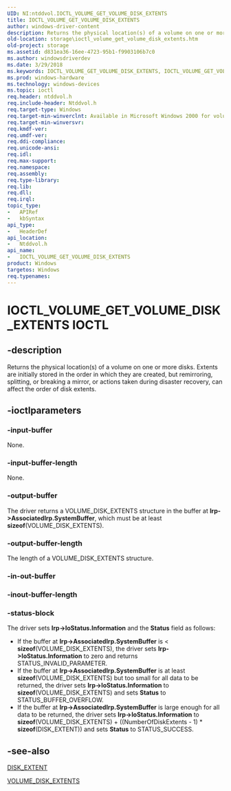 ```yaml
---
UID: NI:ntddvol.IOCTL_VOLUME_GET_VOLUME_DISK_EXTENTS
title: IOCTL_VOLUME_GET_VOLUME_DISK_EXTENTS
author: windows-driver-content
description: Returns the physical location(s) of a volume on one or more disks.
old-location: storage\ioctl_volume_get_volume_disk_extents.htm
old-project: storage
ms.assetid: d831ea36-16ee-4723-95b1-f9903106b7c0
ms.author: windowsdriverdev
ms.date: 3/29/2018
ms.keywords: IOCTL_VOLUME_GET_VOLUME_DISK_EXTENTS, IOCTL_VOLUME_GET_VOLUME_DISK_EXTENTS control, IOCTL_VOLUME_GET_VOLUME_DISK_EXTENTS control code [Storage Devices], k307_8f02f744-6892-4e3f-9b23-158370e6a1e9.xml, ntddvol/IOCTL_VOLUME_GET_VOLUME_DISK_EXTENTS, storage.ioctl_volume_get_volume_disk_extents
ms.prod: windows-hardware
ms.technology: windows-devices
ms.topic: ioctl
req.header: ntddvol.h
req.include-header: Ntddvol.h
req.target-type: Windows
req.target-min-winverclnt: Available in Microsoft Windows 2000 for volumes on fixed disks, but not for volumes on removable media. Available for use with removable media in Microsoft Windows 2000 SP4 and Windows XP SP1.
req.target-min-winversvr: 
req.kmdf-ver: 
req.umdf-ver: 
req.ddi-compliance: 
req.unicode-ansi: 
req.idl: 
req.max-support: 
req.namespace: 
req.assembly: 
req.type-library: 
req.lib: 
req.dll: 
req.irql: 
topic_type:
-	APIRef
-	kbSyntax
api_type:
-	HeaderDef
api_location:
-	Ntddvol.h
api_name:
-	IOCTL_VOLUME_GET_VOLUME_DISK_EXTENTS
product: Windows
targetos: Windows
req.typenames: 
---
```


# IOCTL_VOLUME_GET_VOLUME_DISK_EXTENTS IOCTL


## -description



Returns the physical location(s) of a volume on one or more disks. Extents are initially stored in the order in which they are created, but remirroring, splitting, or breaking a mirror, or actions taken during disaster recovery, can affect the order of disk extents.




## -ioctlparameters




### -input-buffer

None.


### -input-buffer-length

None.


### -output-buffer

The driver returns a VOLUME_DISK_EXTENTS structure in the buffer at <b>Irp-&gt;AssociatedIrp.SystemBuffer</b>, which must be at least <b>sizeof</b>(VOLUME_DISK_EXTENTS). 


### -output-buffer-length

The length of a VOLUME_DISK_EXTENTS structure.


### -in-out-buffer



<text></text>




### -inout-buffer-length



<text></text>




### -status-block

The driver sets <b>Irp-&gt;IoStatus.Information</b> and the <b>Status</b> field as follows:

<ul>
<li>
If the buffer at <b>Irp-&gt;AssociatedIrp.SystemBuffer</b> is &lt; <b>sizeof</b>(VOLUME_DISK_EXTENTS), the driver sets <b>Irp-&gt;IoStatus.Information</b> to zero and returns STATUS_INVALID_PARAMETER.

</li>
<li>
If the buffer at <b>Irp-&gt;AssociatedIrp.SystemBuffer</b> is at least <b>sizeof</b>(VOLUME_DISK_EXTENTS) but too small for all data to be returned, the driver sets <b>Irp-&gt;IoStatus.Information</b> to <b>sizeof</b>(VOLUME_DISK_EXTENTS) and sets <b>Status</b> to STATUS_BUFFER_OVERFLOW.

</li>
<li>
If the buffer at <b>Irp-&gt;AssociatedIrp.SystemBuffer</b> is large enough for all data to be returned, the driver sets <b>Irp-&gt;IoStatus.Information</b> to <b>sizeof</b>(VOLUME_DISK_EXTENTS) + ((NumberOfDiskExtents - 1) * <b>sizeof</b>(DISK_EXTENT)) and sets <b>Status</b> to STATUS_SUCCESS. 

</li>
</ul>

## -see-also




<a href="https://msdn.microsoft.com/library/windows/hardware/ff552606">DISK_EXTENT</a>



<a href="https://msdn.microsoft.com/library/windows/hardware/ff568017">VOLUME_DISK_EXTENTS</a>
 

 

